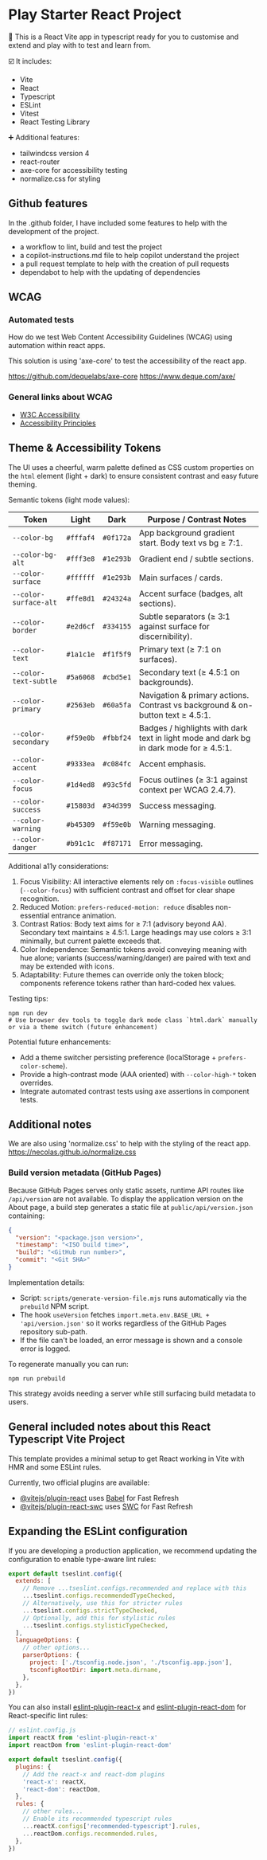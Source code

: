 # Play Starter React Project

📖 This is a React Vite app in typescript ready for you to customise and extend and play with to test and learn from.

☑️ It includes:
- Vite
- React
- Typescript
- ESLint
- Vitest
- React Testing Library

➕ Additional features:
- tailwindcss version 4
- react-router
- axe-core for accessibility testing
- normalize.css for styling

## Github features

In the .github folder, I have included some features to help with the development of the project.

- a workflow to lint, build and test the project
- a copilot-instructions.md file to help copilot understand the project
- a pull request template to help with the creation of pull requests
- dependabot to help with the updating of dependencies

## WCAG

### Automated tests

How do we test Web Content Accessibility Guidelines (WCAG) using automation within react apps.

This solution is using 'axe-core' to test the accessibility of the react app.

<https://github.com/dequelabs/axe-core>
<https://www.deque.com/axe/>

### General links about WCAG

- [W3C Accessibility](https://www.w3.org/WAI/)
- [Accessibility Principles](https://www.w3.org/WAI/fundamentals/accessibility-principles/)

## Theme & Accessibility Tokens

The UI uses a cheerful, warm palette defined as CSS custom properties on the `html` element (light + dark) to ensure consistent contrast and easy future theming.

Semantic tokens (light mode values):

| Token | Light | Dark | Purpose / Contrast Notes |
|-------|-------|------|--------------------------|
| `--color-bg` | `#fffaf4` | `#0f172a` | App background gradient start. Body text vs bg ≥ 7:1. |
| `--color-bg-alt` | `#fff3e8` | `#1e293b` | Gradient end / subtle sections. |
| `--color-surface` | `#ffffff` | `#1e293b` | Main surfaces / cards. |
| `--color-surface-alt` | `#ffe8d1` | `#24324a` | Accent surface (badges, alt sections). |
| `--color-border` | `#e2d6cf` | `#334155` | Subtle separators (≥ 3:1 against surface for discernibility). |
| `--color-text` | `#1a1c1e` | `#f1f5f9` | Primary text (≥ 7:1 on surfaces). |
| `--color-text-subtle` | `#5a6068` | `#cbd5e1` | Secondary text (≥ 4.5:1 on backgrounds). |
| `--color-primary` | `#2563eb` | `#60a5fa` | Navigation & primary actions. Contrast vs background & on-button text ≥ 4.5:1. |
| `--color-secondary` | `#f59e0b` | `#fbbf24` | Badges / highlights with dark text in light mode and dark bg in dark mode for ≥ 4.5:1. |
| `--color-accent` | `#9333ea` | `#c084fc` | Accent emphasis. |
| `--color-focus` | `#1d4ed8` | `#93c5fd` | Focus outlines (≥ 3:1 against context per WCAG 2.4.7). |
| `--color-success` | `#15803d` | `#34d399` | Success messaging. |
| `--color-warning` | `#b45309` | `#f59e0b` | Warning messaging. |
| `--color-danger` | `#b91c1c` | `#f87171` | Error messaging. |

Additional a11y considerations:

1. Focus Visibility: All interactive elements rely on `:focus-visible` outlines (`--color-focus`) with sufficient contrast and offset for clear shape recognition.
2. Reduced Motion: `prefers-reduced-motion: reduce` disables non-essential entrance animation.
3. Contrast Ratios: Body text aims for ≥ 7:1 (advisory beyond AA). Secondary text maintains ≥ 4.5:1. Large headings may use colors ≥ 3:1 minimally, but current palette exceeds that.
4. Color Independence: Semantic tokens avoid conveying meaning with hue alone; variants (success/warning/danger) are paired with text and may be extended with icons.
5. Adaptability: Future themes can override only the token block; components reference tokens rather than hard-coded hex values.

Testing tips:
```
npm run dev
# Use browser dev tools to toggle dark mode class `html.dark` manually or via a theme switch (future enhancement)
```

Potential future enhancements:
- Add a theme switcher persisting preference (localStorage + `prefers-color-scheme`).
- Provide a high-contrast mode (AAA oriented) with `--color-high-*` token overrides.
- Integrate automated contrast tests using axe assertions in component tests.


## Additional notes

We are also using 'normalize.css' to help with the styling of the react app.
<https://necolas.github.io/normalize.css>

### Build version metadata (GitHub Pages)

Because GitHub Pages serves only static assets, runtime API routes like `/api/version` are not available. To display the application version on the About page, a build step generates a static file at `public/api/version.json` containing:

```json
{
  "version": "<package.json version>",
  "timestamp": "<ISO build time>",
  "build": "<GitHub run number>",
  "commit": "<Git SHA>"
}
```

Implementation details:
- Script: `scripts/generate-version-file.mjs` runs automatically via the `prebuild` NPM script.
- The hook `useVersion` fetches `import.meta.env.BASE_URL + 'api/version.json'` so it works regardless of the GitHub Pages repository sub-path.
- If the file can't be loaded, an error message is shown and a console error is logged.

To regenerate manually you can run:

```
npm run prebuild
```

This strategy avoids needing a server while still surfacing build metadata to users.

## General included notes about this React Typescript Vite Project

This template provides a minimal setup to get React working in Vite with HMR and some ESLint rules.

Currently, two official plugins are available:

- [@vitejs/plugin-react](https://github.com/vitejs/vite-plugin-react/blob/main/packages/plugin-react/README.md) uses [Babel](https://babeljs.io/) for Fast Refresh
- [@vitejs/plugin-react-swc](https://github.com/vitejs/vite-plugin-react-swc) uses [SWC](https://swc.rs/) for Fast Refresh

## Expanding the ESLint configuration

If you are developing a production application, we recommend updating the configuration to enable type-aware lint rules:

```js
export default tseslint.config({
  extends: [
    // Remove ...tseslint.configs.recommended and replace with this
    ...tseslint.configs.recommendedTypeChecked,
    // Alternatively, use this for stricter rules
    ...tseslint.configs.strictTypeChecked,
    // Optionally, add this for stylistic rules
    ...tseslint.configs.stylisticTypeChecked,
  ],
  languageOptions: {
    // other options...
    parserOptions: {
      project: ['./tsconfig.node.json', './tsconfig.app.json'],
      tsconfigRootDir: import.meta.dirname,
    },
  },
})
```

You can also install [eslint-plugin-react-x](https://github.com/Rel1cx/eslint-react/tree/main/packages/plugins/eslint-plugin-react-x) and [eslint-plugin-react-dom](https://github.com/Rel1cx/eslint-react/tree/main/packages/plugins/eslint-plugin-react-dom) for React-specific lint rules:

```js
// eslint.config.js
import reactX from 'eslint-plugin-react-x'
import reactDom from 'eslint-plugin-react-dom'

export default tseslint.config({
  plugins: {
    // Add the react-x and react-dom plugins
    'react-x': reactX,
    'react-dom': reactDom,
  },
  rules: {
    // other rules...
    // Enable its recommended typescript rules
    ...reactX.configs['recommended-typescript'].rules,
    ...reactDom.configs.recommended.rules,
  },
})
```

